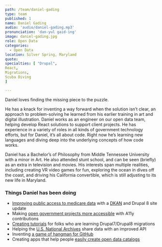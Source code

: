 ```yaml
---
path: /team/daniel-gading
type: team
published: 1
name: Daniel Gading
audio: 'audio/daniel-gading.mp3'
pronunciation: 'dan-yul gaid-ing'
image: daniel-gading.jpg
role: Open Data
categories: 
  - Open Data
location: Silver Spring, Maryland
quote: 
specialties: [ "Drupal",
React,
Migrations,
Scuba Diving
]

---
```


Daniel loves finding the missing piece to the puzzle. 

He has a knack for inventing a way forward when the solution isn’t clear, an approach to problem-solving he learned from his earlier training in art and digital illustration. Daniel works as an engineer on our open data team, helping develop React solutions to support client projects. He has experience in a variety of roles in all kinds of government technology efforts, but for Daniel, it’s all about code. Right now he’s learning new languages and diving deep into the underlying concepts of how code works. 

Daniel has a Bachelor’s of Philosophy from Middle Tennessee University with a minor in Art. He also attended stunt school, and can be seen (briefly) as an extra in television and movies. His interests span multiple realities, including creating VR video games for fun, exploring the ocean in dives off the coast, and driving his California convertible, which is still adjusting to its new life in Maryland.




### Things Daniel has been doing
* [Improving public access to medicare data](https://data.medicare.gov/) with a [DKAN](https://getdkan.org/) and Drupal 8 site update
* Making [open government projects more accessible](https://github.com/github/government.github.com) with A11y contributions
* [Creating tutorials](https://github.com/agencychief/migration_examples) for folks who are learning Drupal7/Drupal8 migrations
* Helping the [U.S. National Archives](https://github.com/usnationalarchives) share data with an improved API
* Inventing [a game of hangman for GitHub](https://vue-gitman.firebaseapp.com/)
* Creating apps that help people [easily create open data catalogs](https://github.com/interra/data-catalog-frontend)




